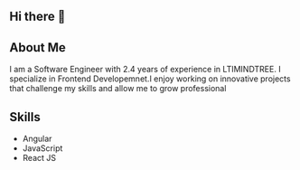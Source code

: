 ## Hi there 👋

## About Me
I am a Software Engineer with 2.4 years of experience in LTIMINDTREE. I specialize in Frontend Developemnet.I enjoy working on innovative projects that challenge my skills and allow me to grow professional

## Skills
- Angular
- JavaScript
- React JS

<!--
**nithin077/nithin077** is a ✨ _special_ ✨ repository because its `README.md` (this file) appears on your GitHub profile.

Here are some ideas to get you started:

- 🔭 I’m currently working on ...
- 🌱 I’m currently learning ...
- 👯 I’m looking to collaborate on ...
- 🤔 I’m looking for help with ...
- 💬 Ask me about ...
- 📫 How to reach me: ...
- 😄 Pronouns: ...
- ⚡ Fun fact: ...
-->
